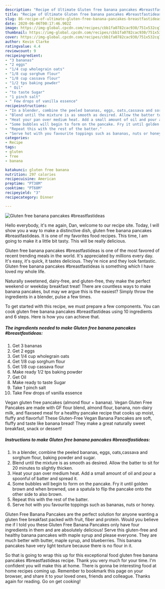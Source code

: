 ```yaml
---
description: "Recipe of Ultimate Gluten free banana pancakes #breastfastideas"
title: "Recipe of Ultimate Gluten free banana pancakes #breastfastideas"
slug: 86-recipe-of-ultimate-gluten-free-banana-pancakes-breastfastideas
date: 2020-06-06T00:17:46.902Z
image: https://img-global.cpcdn.com/recipes/cbb1fa0782cac930/751x532cq70/gluten-free-banana-pancakes-breastfastideas-recipe-main-photo.jpg
thumbnail: https://img-global.cpcdn.com/recipes/cbb1fa0782cac930/751x532cq70/gluten-free-banana-pancakes-breastfastideas-recipe-main-photo.jpg
cover: https://img-global.cpcdn.com/recipes/cbb1fa0782cac930/751x532cq70/gluten-free-banana-pancakes-breastfastideas-recipe-main-photo.jpg
author: Kevin Clarke
ratingvalue: 4.4
reviewcount: 9
recipeingredient:
- "3 bananas"
- "2 eggs"
- "1/4 cup wholegrain oats"
- "1/8 cup sorghum flour"
- "1/8 cup cassava flour"
- "1/2 tps baking powder"
- " Oil"
- "to taste Sugar"
- "1 pinch salt"
- " Few drops of vanilla essence"
recipeinstructions:
- "In a blender, combine the peeled bananas, eggs, oats,cassava and sorghum flour, baking powder and sugar."
- "Blend until the mixture is as smooth as desired. Allow the batter to sit for 20 minutes to slightly thicken."
- "Heat your pan over medium heat. Add a small amount of oil and pour a spoonful of batter and spread it."
- "Some bubbles will begin to form on the pancake. Fry it until golden brown and when browned, use a spatula to flip the pancake onto the other side to also brown."
- "Repeat this with the rest of the batter."
- "Serve hot with you favourite toppings such as bananas, nuts or honey."
categories:
- Recipe
tags:
- gluten
- free
- banana

katakunci: gluten free banana 
nutrition: 297 calories
recipecuisine: American
preptime: "PT38M"
cooktime: "PT60M"
recipeyield: "3"
recipecategory: Dinner

---
```



![Gluten free banana pancakes #breastfastideas](https://img-global.cpcdn.com/recipes/cbb1fa0782cac930/751x532cq70/gluten-free-banana-pancakes-breastfastideas-recipe-main-photo.jpg)

Hello everybody, it's me again, Dan, welcome to our recipe site. Today, I will show you a way to make a distinctive dish, gluten free banana pancakes #breastfastideas. It is one of my favorites food recipes. This time, I am going to make it a little bit tasty. This will be really delicious.

Gluten free banana pancakes #breastfastideas is one of the most favored of recent trending meals in the world. It's appreciated by millions every day. It's easy, it's quick, it tastes delicious. They're nice and they look fantastic. Gluten free banana pancakes #breastfastideas is something which I have loved my whole life.

Naturally sweetened, dairy-free, and gluten-free, they make the perfect weekend or weekday breakfast treat! There are countless ways to make banana pancakes, but may we argue this is the easiest? Simply throw the ingredients in a blender, pulse a few times.


To get started with this recipe, we must prepare a few components. You can cook gluten free banana pancakes #breastfastideas using 10 ingredients and 6 steps. Here is how you can achieve that.

##### The ingredients needed to make Gluten free banana pancakes #breastfastideas:

1. Get 3 bananas
1. Get 2 eggs
1. Get 1/4 cup wholegrain oats
1. Get 1/8 cup sorghum flour
1. Get 1/8 cup cassava flour
1. Make ready 1/2 tps baking powder
1. Get  Oil
1. Make ready to taste Sugar
1. Take 1 pinch salt
1. Take  Few drops of vanilla essence


Vegan gluten free pancakes (almond flour + banana). Vegan Gluten Free Pancakes are made with GF flour blend, almond flour, banana, non-dairy milk, and flaxseed meal for a healthy pancake recipe that cooks up moist, fluffy and flavorful! These Gluten-Free Vegan Banana Pancakes are soft, fluffy and taste like banana bread! They make a great naturally sweet breakfast, snack or dessert! 

##### Instructions to make Gluten free banana pancakes #breastfastideas:

1. In a blender, combine the peeled bananas, eggs, oats,cassava and sorghum flour, baking powder and sugar.
1. Blend until the mixture is as smooth as desired. Allow the batter to sit for 20 minutes to slightly thicken.
1. Heat your pan over medium heat. Add a small amount of oil and pour a spoonful of batter and spread it.
1. Some bubbles will begin to form on the pancake. Fry it until golden brown and when browned, use a spatula to flip the pancake onto the other side to also brown.
1. Repeat this with the rest of the batter.
1. Serve hot with you favourite toppings such as bananas, nuts or honey.


Gluten Free Banana Pancakes are the perfect solution for anyone wanting a gluten free breakfast packed with fruit, fiber and protein. Would you believe me if I told you these Gluten Free Banana Pancakes only have four ingredients in them and are absolutely delicious! Serve this gluten-free and healthy banana pancakes with maple syrup and please everyone. They are much better with butter, maple syrup, and blueberries. This banana pancakes have very light texture because there is no flour in it. 

So that is going to wrap this up for this exceptional food gluten free banana pancakes #breastfastideas recipe. Thank you very much for your time. I'm confident you will make this at home. There is gonna be interesting food at home recipes coming up. Remember to bookmark this page on your browser, and share it to your loved ones, friends and colleague. Thanks again for reading. Go on get cooking!
